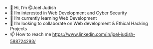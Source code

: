 - 👋 Hi, I’m @Joel Judish
- 👀 I’m interested in Web Development and Cyber Security
- 🌱 I’m currently learning Web Development
- 💞️ I’m looking to collaborate on Web development & Ethical Hacking Projects
- 📫 How to reach me https://www.linkedin.com/in/joel-judish-588724293/

<!---
Joel-Judish/Joel-Judish is a ✨ special ✨ repository because its `README.md` (this file) appears on your GitHub profile.
You can click the Preview link to take a look at your changes.
--->

